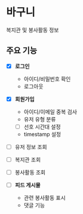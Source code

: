 # 바구니
복지관 및 봉사활동 정보

## 주요 기능
- [x] **로그인**
  - 아이디/비밀번호 확인
  - 로그아웃

- [x] **회원가입**
  - 아이디/이메일 중복 검사
  - 유저 유형 분류
  - [ ] 선호 시간대 설정
  - timestamp 설정

- [ ] 유저 정보 조회
- [ ] 복지관 조회
- [ ] 봉사활동 조회
- [ ] **피드 게시물**
  - 관련 봉사활동 표시
  - 댓글 기능
